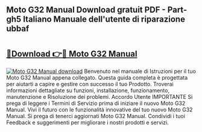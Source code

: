 ## Moto G32 Manual Download gratuit PDF - Part-gh5 Italiano Manuale dell'utente di riparazione ubbaf

# <h2><a href="http://dfed7s.blite.top/?on=Moto+G32+Manual">🔗Download 👉🔴 Moto G32 Manual</a></h2>

[![Moto G32 Manual download](https://i.imgur.com/lujVjoI.png)](http://dfed7s.blite.top/?on=Moto+G32+Manual)
Benvenuto nel manuale di Istruzioni per il tuo Moto G32 Manual appena collegato. Questa guida completa è progettata per aiutarti a capire e gestire con successo il tuo Prodotto. Troverai informazioni dettagliate su funzioni, installazione, funzionamento, manutenzione e Risoluzione dei problemi. Accordo Utente IMPORTANTE Si prega di leggere i Termini di Servizio prima di iniziare il nuovo Moto G32 Manual. Vivi il futuro con le funzionalità innovative del tuo nuovo Moto G32 Manual. Si prega di tenerci aggiornati Moto G32 Manual. Condividi i tuoi Feedback e suggerimenti per migliorare i nostri prodotti e servizi.
